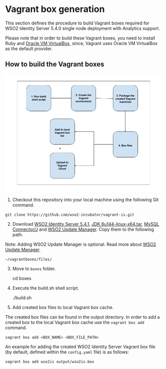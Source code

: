 # Vagrant box generation

This section defines the procedure to build Vagrant boxes required for WSO2 Identity Server 5.4.0 single node
deployment with Analytics support.

Please note that in order to build these Vagrant boxes, you need to install Ruby and
[Oracle VM VirtualBox](http://www.oracle.com/technetwork/server-storage/virtualbox/downloads/index.html),
since, Vagrant uses Oracle VM VirtualBox as the default provider.

## How to build the Vagrant boxes

![Vagrant box build process](procedure.png)

1. Checkout this repository into your local machine using the following Git command.
```
git clone https://github.com/wso2-incubator/vagrant-is.git
```
2. Download
[WSO2 Identity Server 5.4.1](https://wso2.com/identity-and-access-management#download), [JDK 8u144-linux-x64.tar](http://www.oracle.com/technetwork/java/javase/downloads/jdk8-downloads-2133151.html), [MySQL Connector/J](https://dev.mysql.com/downloads/connector/j/) and [WSO2 Update Manager](https://wso2.com/wum/download). Copy them to the following path. 

Note: Adding WSO2 Update Manager is optional. Read more about [WSO2 Update Manager](https://wso2.com/wum/).

    ~/vagrantboxes/files/

3. Move to `boxes` folder.

    cd boxes

4. Execute the build.sh shell script.

    ./build.sh
    
5. Add created box files to local Vagrant box cache.

The created box files can be found in the output directory. In order to add a created box to the local Vagrant box cache use the `vagrant box add` command.

    vagrant box add <BOX_NAME> <BOX_FILE_PATH>

An example for adding the created WSO2 Identity Server Vagrant box file (by default, defined
within the `config.yaml` file) is as follows:
    
    vagrant box add wso2is output/wso2is.box
